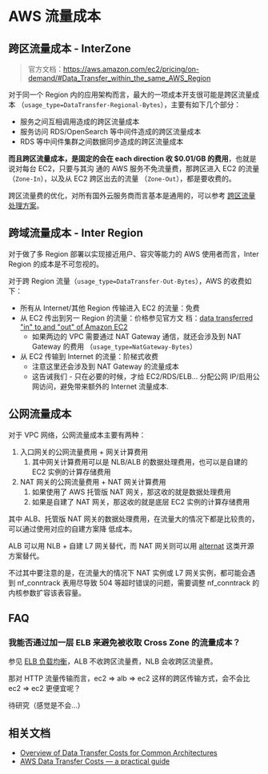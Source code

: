 # AWS 流量成本

## 跨区流量成本 - InterZone

> 官方文档：https://aws.amazon.com/ec2/pricing/on-demand/#Data_Transfer_within_the_same_AWS_Region

对于同一个 Region 内的应用架构而言，最大的一项成本开支很可能是跨区流量成本
（`usage_type=DataTransfer-Regional-Bytes`），主要有如下几个部分：

- 服务之间互相调用造成的跨区流量成本
- 服务访问 RDS/OpenSearch 等中间件造成的跨区流量成本
- RDS 等中间件集群之间数据同步造成的跨区流量成本

**而且跨区流量成本，是固定的会在 each direction 收 $0.01/GB 的费用**，也就是说对每台 EC2，只要与其沟
通的 AWS 服务不免流量费，那跨区进入 EC2 的流量（`Zone-In`），以及从 EC2 跨区出去的流量
（`Zone-Out`），都是要收费的。

跨区流量费的优化，对所有国外云服务商而言基本是通用的，可以参考
[跨区流量处理方案](/cloud-provider/跨区流量处理方案.md)。

## 跨域流量成本 - Inter Region

对于做了多 Region 部署以实现接近用户、容灾等能力的 AWS 使用者而言，Inter Region 的成本是不可忽视的。

对于跨 Region 流量（`usage_type=DataTransfer-Out-Bytes`），AWS 的收费如下：

- 所有从 Internet/其他 Region 传输进入 EC2 的流量：免费
- 从 EC2 传出到另一 Region 的流量：价格参见官方文
  档：[data transferred "in" to and "out" of Amazon EC2](https://aws.amazon.com/ec2/pricing/on-demand/#Data_Transfer)
  - 如果两边的 VPC 需要通过 NAT Gateway 通信，就还会涉及到 NAT Gateway 的费用
    （`usage_type=NatGateway-Bytes`）
- 从 EC2 传输到 Internet 的流量：阶梯式收费
  - 注意这里还会涉及到 NAT Gateway 的流量成本
  - 这告诫我们 - 只在必要的时候，才给 EC2/RDS/ELB... 分配公网 IP/启用公网访问，避免带来额外的
    Internet 流量成本.

## 公网流量成本

对于 VPC 网络，公网流量成本主要有两种：

1. 入口网关的公网流量费用 + 网关计算费用
   1. 其中网关计算费用可以是 NLB/ALB 的数据处理费用，也可以是自建的 EC2 实例的计算存储费用
2. NAT 网关的公网流量费用 + NAT 网关计算费用
   1. 如果使用了 AWS 托管版 NAT 网关，那这收的就是数据处理费用
   2. 如果是自建了 NAT 网关，那这收的就是底层 EC2 实例的计算存储费用

其中 ALB、托管版 NAT 网关的数据处理费用，在流量大的情况下都是比较贵的，可以通过使用对应的自建方案降
低成本。

ALB 可以用 NLB + 自建 L7 网关替代，而 NAT 网关则可以用
[alternat](https://github.com/1debit/alternat) 这类开源方案替代。

不过其中要注意的是，在流量大的情况下 NAT 实例或 L7 网关实例，都可能会遇到 nf_conntrack 表用尽导致
504 等超时错误的问题，需要调整 nf_conntrack 的内核参数扩容该表容量。

## FAQ

### 我能否通过加一层 ELB 来避免被收取 Cross Zone 的流量成本？

参见 [ELB 负载均衡](./ELB%20负载均衡.md)，ALB 不收跨区流量费，NLB 会收跨区流量费。

那对 HTTP 流量传输而言，ec2 => alb => ec2 这样的跨区传输方式，会不会比 ec2 => ec2 更便宜呢？

待研究（感觉是不会...）

## 相关文档

- [Overview of Data Transfer Costs for Common Architectures](https://aws.amazon.com/blogs/architecture/overview-of-data-transfer-costs-for-common-architectures/)
- [AWS Data Transfer Costs — a practical guide](https://github.com/open-guides/og-aws#aws-data-transfer-costs)
